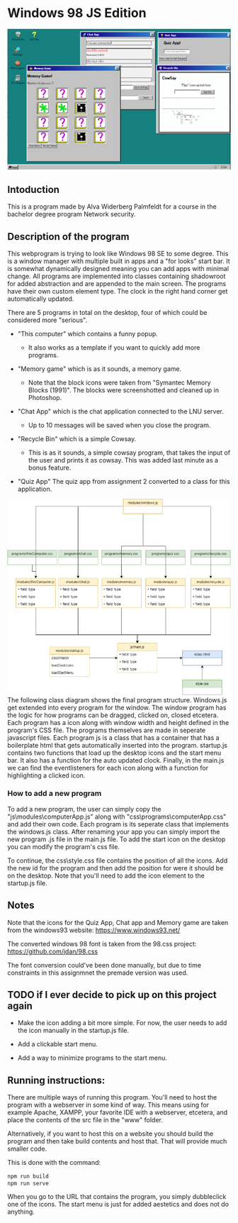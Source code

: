 # Windows 98 JS Edition

![Final build](final-build.png)

## Intoduction
This is a program made by Alva Widerberg Palmfeldt for a course in the bachelor degree program Network security.

## Description of the program
This webprogram is trying to look like Windows 98 SE to some degree. This is a window manager with multiple built in apps and a "for looks" start bar. It is somewhat dynamically designed meaning you can add apps with minimal change. All programs are implemented into classes containing shadowroot for added abstraction and are appended to the main screen. The programs have their own custom element type. The clock in the right hand corner get automatically updated.

There are 5 programs in total on the desktop, four of which could be considered more "serious". 

* "This computer" which contains a funny popup.
    * It also works as a template if you want to quickly add more programs.
* "Memory game" which is as it sounds, a memory game. 
    * Note that the block icons were taken from "Symantec Memory Blocks (1991)". The blocks were screenshotted and cleaned up in Photoshop.
* "Chat App" which is the chat application connected to the LNU server.
    * Up to 10 messages will be saved when you close the program.
* "Recycle Bin" which is a simple Cowsay.
    * This is as it sounds, a simple cowsay program, that takes the input of the user and prints it as cowsay. This was added last minute as a bonus feature.

* "Quiz App" The quiz app from assignment 2 converted to a class for this application.

![Class diagram](class-diagram.png)
The following class diagram shows the final program structure. Windows.js get extended into every program for the window. The window program has the logic for how programs can be dragged, clicked on, closed etcetera. Each program has a icon along with window width and height defined in the program's CSS file. The programs themselves are made in seperate javascript files. Each program js is a class that has a container that has a boilerplate html that gets automatically inserted into the program. startup.js contains two functions that load up the desktop icons and the start menu bar. It also has a function for the auto updated clock. Finally, in the main.js we can find the eventlisteners for each icon along with a function for highlighting a clicked icon.

### How to add a new program
To add a new program, the user can simply copy the "js\modules\computerApp.js" along with "css\programs\computerApp.css" and add their own code. Each program is its seperate class that implements the windows.js class. After renaming your app you can simply import the new program .js file in the main.js file. To add the start icon on the desktop you can modify the program's css file. 

To continue, the css\style.css file contains the position of all the icons. Add the new id for the program and then add the position for were it should be on the desktop. Note that you'll need to add the icon element to the startup.js file.

## Notes
Note that the icons for the Quiz App, Chat app and Memory game are taken from the windows93 website: https://www.windows93.net/

The converted windows 98 font is taken from the 98.css project: https://github.com/jdan/98.css

The font conversion could've been done manually, but due to time constraints in this assignmnet the premade version was used.


## TODO if I ever decide to pick up on this project again
* Make the icon adding a bit more simple. For now, the user needs to add the icon manually in the startup.js file.

* Add a clickable start menu.

* Add a way to minimize programs to the start menu.



## Running instructions:
There are multiple ways of running this program. 
You'll need to host the program with a webserver in some kind of way. This means using for example Apache, XAMPP, your favorite IDE with a webserver, etcetera, and place the contents of the src file in the "www" folder. 

Alternatively, if you want to host this on a website you should build the program and then take build contents and host that. That will provide much smaller code.

This is done with the command:
```console
npm run build
npm run serve
``` 

When you go to the URL that contains the program, you simply dubbleclick one of the icons. The start menu is just for added aestetics and does not do anything.
